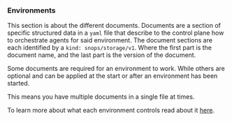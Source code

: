 ### Environments

This section is about the different documents. Documents are a section of specific structured data in a `yaml` file that describe to the control plane how to orchestrate agents for said environment. The document sections are each identified by a `kind: snops/storage/v1`. Where the first part is the document name, and the last part is the version of the document.

Some documents are required for an environment to work. While others are optional and can be applied at the start or after an environment has been started.

This means you have multiple documents in a single file at times.

To learn more about what each environment controls read about it [here](../../architecture/CONTROL_PLANE.md#environments).

